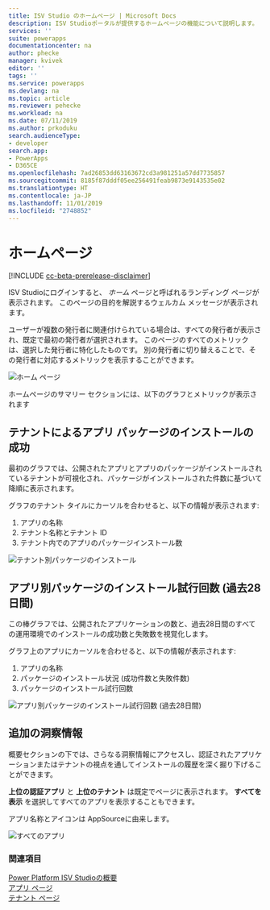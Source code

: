 ```yaml
---
title: ISV Studio のホームページ | Microsoft Docs
description: ISV Studioポータルが提供するホームページの機能について説明します。
services: ''
suite: powerapps
documentationcenter: na
author: phecke
manager: kvivek
editor: ''
tags: ''
ms.service: powerapps
ms.devlang: na
ms.topic: article
ms.reviewer: pehecke
ms.workload: na
ms.date: 07/11/2019
ms.author: prkoduku
search.audienceType:
- developer
search.app:
- PowerApps
- D365CE
ms.openlocfilehash: 7ad26853dd63163672cd3a981251a57dd7735857
ms.sourcegitcommit: 8185f87dddf05ee256491feab9873e9143535e02
ms.translationtype: HT
ms.contentlocale: ja-JP
ms.lasthandoff: 11/01/2019
ms.locfileid: "2748852"
---
```

# <a name="the-home-page"></a>ホームページ

[!INCLUDE [cc-beta-prerelease-disclaimer](../../includes/cc-beta-prerelease-disclaimer.md)]

ISV Studioにログインすると、 *ホーム* ページと呼ばれるランディング ページが表示されます。 このページの目的を解説するウェルカム メッセージが表示されます。

ユーザーが複数の発行者に関連付けられている場合は、すべての発行者が表示され、既定で最初の発行者が選択されます。 このページのすべてのメトリックは、選択した発行者に特化したものです。 別の発行者に切り替えることで、その発行者に対応するメトリックを表示することができます。

![ホーム ページ](media/isv-portal-homepage.png)

ホームページのサマリー セクションには、以下のグラフとメトリックが表示されます

## <a name="successful-app-package-installs-by-tenant"></a>テナントによるアプリ パッケージのインストールの成功

最初のグラフでは、公開されたアプリとアプリのパッケージがインストールされているテナントが可視化され、パッケージがインストールされた件数に基づいて降順に表示されます。

グラフのテナント タイルにカーソルを合わせると、以下の情報が表示されます:

1. アプリの名称
2. テナント名称とテナント ID
3. テナント内でのアプリのパッケージインストール数

![テナント別パッケージのインストール](media/isv-portal-homepage-graph1.png)

## <a name="package-install-attempts-by-app-last-28-days"></a>アプリ別パッケージのインストール試行回数 (過去28日間)

この棒グラフでは、公開されたアプリケーションの数と、過去28日間のすべての運用環境でのインストールの成功数と失敗数を視覚化します。

グラフ上のアプリにカーソルを合わせると、以下の情報が表示されます:

1. アプリの名称
2. パッケージのインストール状況 (成功件数と失敗件数)
3. パッケージのインストール試行回数

![アプリ別パッケージのインストール試行回数 (過去28日間)](media/isv-portal-homepage-graph2.png)

## <a name="additional-insights"></a>追加の洞察情報

概要セクションの下では、さらなる洞察情報にアクセスし、認証されたアプリケーションまたはテナントの視点を通してインストールの履歴を深く掘り下げることができます。

**上位の認証アプリ** と  **上位のテナント** は既定でページに表示されます。 **すべてを表示** を選択してすべてのアプリを表示することもできます。

アプリ名称とアイコンは AppSourceに由来します。

![すべてのアプリ](media/isv-portal-homepage-seeall.png)

### <a name="see-also"></a>関連項目

[Power Platform ISV Studioの概要](isv-app-management.md)  
[アプリ ページ](isv-app-management-apppage.md)  
[テナント ページ](isv-app-management-tenantpage.md)
